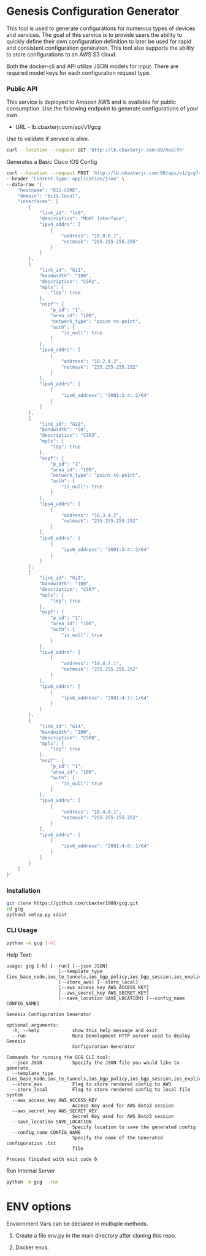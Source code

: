 # Genesis Configuration Generator

This tool is used to generate configurations for numerous types of devices and services. The goal of this service is to
provide users the ability to quickly define their own configuration definition to later be used for rapid and consistent
configuration generation. This tool also supports the ability to store configurations to an AWS S3 cloud. 


Both the docker-cli and API utilize JSON models for input.  There are required model keys for each configuration request type. 

### Public API 
This service is deployed to Amazon AWS and is available for public consumption. Use the following endpoint to generate
configurations of your own. 

- URL - lb.cbaxterjr.com/api/v1/gcg

Use to validate if service is alive.
```bash
curl --location --request GET 'http://lb.cbaxterjr.com:80/health'
```

Generates a Basic Cisco IOS Config
```bash
curl --location --request POST 'http://lb.cbaxterjr.com:80/api/v1/gcg?return_type=text&name=R1-CORE&store_aws=false&lab_name=NOC_A_LAB&template_type=ios_base_node' \
--header 'Content-Type: application/json' \
--data-raw '{
    "hostname": "R12-CORE",
    "domain": "bits.local",
    "interfaces": [
        {
            "link_id": "lo0",
            "description": "MGMT Interface",
            "ipv4_addrs": [
                {
                    "address": "10.0.0.1",
                    "netmask": "255.255.255.255"
                }
            ]
        },
        {
            "link_id": "Gi1",
            "bandwidth": "100",
            "description": "CSR2",
            "mpls": {
                "ldp": true
            },
            "ospf": {
                "p_id": "1",
                "area_id": "100",
                "network_type": "point-to-point",
                "auth": {
                    "is_null": true
                }
            },
            "ipv4_addrs": [
                {
                    "address": "10.2.4.2",
                    "netmask": "255.255.255.252"
                }
            ],
            "ipv6_addrs": [
                {
                    "ipv6_address": "2001:2:4::2/64"
                }
            ]
        },
        {
            "link_id": "Gi2",
            "bandwidth": "50",
            "description": "CSR3",
            "mpls": {
                "ldp": true
            },
            "ospf": {
                "p_id": "1",
                "area_id": "100",
                "network_type": "point-to-point",
                "auth": {
                    "is_null": true
                }
            },
            "ipv4_addrs": [
                {
                    "address": "10.3.4.2",
                    "netmask": "255.255.255.252"
                }
            ],
            "ipv6_addrs": [
                {
                    "ipv6_address": "2001:3:4::2/64"
                }
            ]
        },
        {
            "link_id": "Gi3",
            "bandwidth": "100",
            "description": "CSR7",
            "mpls": {
                "ldp": true
            },
            "ospf": {
                "p_id": "1",
                "area_id": "100",
                "auth": {
                    "is_null": true
                }
            },
            "ipv4_addrs": [
                {
                    "address": "10.4.7.1",
                    "netmask": "255.255.255.252"
                }
            ],
            "ipv6_addrs": [
                {
                    "ipv6_address": "2001:4:7::1/64"
                }
            ]
        },
        {
            "link_id": "Gi4",
            "bandwidth": "100",
            "description": "CSR8",
            "mpls": {
                "ldp": true
            },
            "ospf": {
                "p_id": "1",
                "area_id": "100",
                "auth": {
                    "is_null": true
                }
            },
            "ipv4_addrs": [
                {
                    "address": "10.4.8.1",
                    "netmask": "255.255.255.252"
                }
            ],
            "ipv6_addrs": [
                {
                    "ipv6_address": "2001:4:8::1/64"
                }
            ]
        }
    ]
}'
```

### Installation 
```bash
git clone https://github.com/cbaxter1988/gcg.git
cd gcg
python3 setup.py sdist
```


### CLI Usage 
```bash
python -m gcg [-h]
```

Help Text:
```text
usage: gcg [-h] [--run] [--json JSON]
                   [--template_type {ios_base_node,ios_te_tunnels,ios_bgp_policy,ios_bgp_session,ios_explicit_path,ios_vpls,ios_evpn,xr_base_config,linux_netplan_base}]
                   [--store_aws] [--store_local]
                   [--aws_access_key AWS_ACCESS_KEY]
                   [--aws_secret_key AWS_SECRET_KEY]
                   [--save_location SAVE_LOCATION] [--config_name CONFIG_NAME]

Genesis Configuration Generator

optional arguments:
  -h, --help            show this help message and exit
  --run                 Runs Development HTTP server used to deploy Genesis
                        Configuration Generator

Commands for running the GCG CLI tool:
  --json JSON           Specify the JSON file you would like to generate.
  --template_type {ios_base_node,ios_te_tunnels,ios_bgp_policy,ios_bgp_session,ios_explicit_path,ios_vpls,ios_evpn,xr_base_config,linux_netplan_base}
  --store_aws           Flag to store rendered config to AWS
  --store_local         Flag to store rendered config to local file system
  --aws_access_key AWS_ACCESS_KEY
                        Access Key used for AWS Boto3 session
  --aws_secret_key AWS_SECRET_KEY
                        Secret Key used for AWS Boto3 session
  --save_location SAVE_LOCATION
                        Specify location to save the generated config
  --config_name CONFIG_NAME
                        Specify the name of the Generated configuration .txt
                        file

Process finished with exit code 0
```

Run Internal Server
```bash
python -m gcg --run 
```

# ENV options
Enviornment Vars can be declared in multuple methods. 

1. Create a file env.py in the main directory after cloning this repo. 


  
2. Docker envs.  
